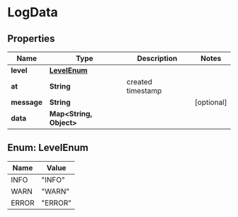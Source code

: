 

# LogData


## Properties

| Name | Type | Description | Notes |
|------------ | ------------- | ------------- | -------------|
|**level** | [**LevelEnum**](#LevelEnum) |  |  |
|**at** | **String** | created timestamp |  |
|**message** | **String** |  |  [optional] |
|**data** | **Map&lt;String, Object&gt;** |  |  |



## Enum: LevelEnum

| Name | Value |
|---- | -----|
| INFO | &quot;INFO&quot; |
| WARN | &quot;WARN&quot; |
| ERROR | &quot;ERROR&quot; |



